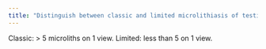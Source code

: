 ```yaml
---
title: "Distinguish between classic and limited microlithiasis of testis?"
---
```

Classic: &gt; 5 microliths on 1 view. Limited: less than 5 on 1 view.

